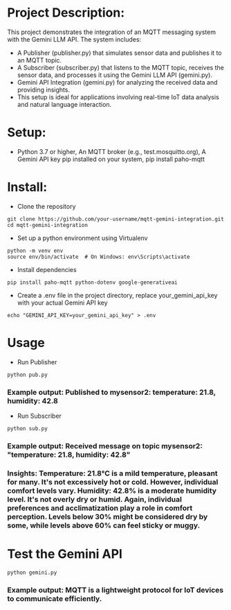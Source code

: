 # Project Description:
This project demonstrates the integration of an MQTT messaging system with the Gemini LLM API. The system includes:
- A Publisher (publisher.py) that simulates sensor data and publishes it to an MQTT topic.
- A Subscriber (subscriber.py) that listens to the MQTT topic, receives the sensor data, and processes it using the Gemini LLM API (gemini.py).
- Gemini API Integration (gemini.py) for analyzing the received data and providing insights.
- This setup is ideal for applications involving real-time IoT data analysis and natural language interaction.

# Setup:
- Python 3.7 or higher, An MQTT broker (e.g., test.mosquitto.org), A Gemini API key pip installed on your system, pip install paho-mqtt

# Install:
- Clone the repository

```
git clone https://github.com/your-username/mqtt-gemini-integration.git
cd mqtt-gemini-integration
```

- Set up a python environment using Virtualenv

```
python -m venv env
source env/bin/activate  # On Windows: env\Scripts\activate
```

- Install dependencies

```
pip install paho-mqtt python-dotenv google-generativeai
```

- Create a .env file in the project directory, replace your_gemini_api_key with your actual Gemini API key
```
echo "GEMINI_API_KEY=your_gemini_api_key" > .env
```

# Usage
- Run Publisher
```
python pub.py
```

### Example output: Published to mysensor2: temperature: 21.8, humidity: 42.8

- Run Subscriber
```
python sub.py
```

### Example output: Received message on topic mysensor2: "temperature: 21.8, humidity: 42.8"

### Insights: **Temperature:** 21.8°C is a mild temperature, pleasant for many.  It's not excessively hot or cold.  However, individual comfort levels vary. **Humidity:** 42.8% is a moderate humidity level.  It's not overly dry or humid.  Again, individual preferences and acclimatization play a role in comfort perception.  Levels below 30% might be considered dry by some, while levels above 60% can feel sticky or muggy.

# Test the Gemini API
```
python gemini.py
```

### Example output: MQTT is a lightweight protocol for IoT devices to communicate efficiently.
